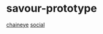 # savour-prototype

[chaineye](https://savour-labs.github.io/savour-prototype/chaineye/#id=5n7x5v&p=chaineye&g=1)
[social](https://savour-labs.github.io/savour-prototype/social/)
